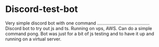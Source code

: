 # Discord-test-bot
Very simple discord bot with one command
.........................................
Discord bot to try out js and ts. 
Running on vps, AWS. 
Can do a simple command pong. 
Bot was just for a bit of js testing and to have it up and running on a virtual server.
